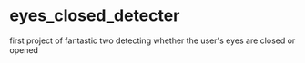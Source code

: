 # eyes_closed_detecter
first project of fantastic two
detecting whether the user's eyes are closed or opened
